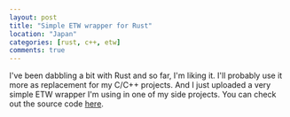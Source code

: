 ```yaml
---
layout: post
title: "Simple ETW wrapper for Rust"
location: "Japan"
categories: [rust, c++, etw]
comments: true
---
```


I've been dabbling a bit with Rust and so far, I'm liking it. I'll probably use it more as replacement for my C/C++ projects. And I just uploaded a very simple ETW wrapper I'm using in one of my side projects. You can check out the source code [here](https://github.com/flowerinthenight/rusttrace).
